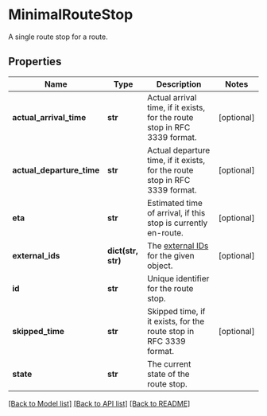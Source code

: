 # MinimalRouteStop

A single route stop for a route.
## Properties
Name | Type | Description | Notes
------------ | ------------- | ------------- | -------------
**actual_arrival_time** | **str** | Actual arrival time, if it exists, for the route stop in RFC 3339 format. | [optional] 
**actual_departure_time** | **str** | Actual departure time, if it exists, for the route stop in RFC 3339 format. | [optional] 
**eta** | **str** | Estimated time of arrival, if this stop is currently en-route. | [optional] 
**external_ids** | **dict(str, str)** | The [external IDs](https://developers.samsara.com/docs/external-ids) for the given object. | [optional] 
**id** | **str** | Unique identifier for the route stop. | 
**skipped_time** | **str** | Skipped time, if it exists, for the route stop in RFC 3339 format. | [optional] 
**state** | **str** | The current state of the route stop. | 

[[Back to Model list]](../README.md#documentation-for-models) [[Back to API list]](../README.md#documentation-for-api-endpoints) [[Back to README]](../README.md)


